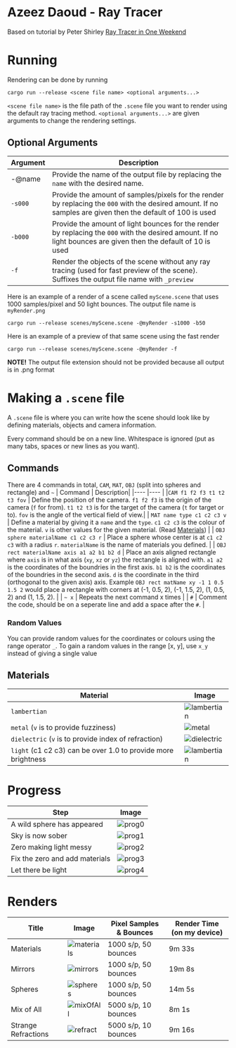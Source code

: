 # Azeez Daoud - Ray Tracer
Based on tutorial by Peter Shirley [Ray Tracer in One Weekend](https://raytracing.github.io/)

# Running
Rendering can be done by running 

`cargo run --release <scene file name> <optional arguments...>`

`<scene file name>` is the file path of the `.scene` file you want to render using the default ray tracing method. `<optional arguments...>` are given arguments to change the rendering settings.

## Optional Arguments

| Argument      | Description |
| ----------- | ----------- |
| -@name   | Provide the name of the output file by replacing the `name` with the desired name.        |
| `-s000`      |  Provide the amount of samples/pixels for the render by replacing the `000` with the desired amount. If no samples are given then the default of 100 is used         |
| `-b000` | Provide the amount of light bounces for the render by replacing the `000` with the desired amount. If no light bounces are given then the default of 10 is used |
| `-f`      | Render the objects of the scene without any ray tracing (used for fast preview of the scene). Suffixes the output file name with `_preview`       |

Here is an example of a render of a scene called `myScene.scene` that uses 1000 samples/pixel and 50 light bounces. The output file name is `myRender.png`

`cargo run --release scenes/myScene.scene -@myRender -s1000 -b50`

Here is an example of a preview of that same scene using the fast render

`cargo run --release scenes/myScene.scene -@myRender -f`


**NOTE!** The output file extension should not be provided because all output is in .png format
# Making a `.scene` file
A `.scene` file is where you can write how the scene should look like by defining materials, objects and camera information.

Every command should be on a new line. Whitespace is ignored (put as many tabs, spaces or new lines as you want).

## Commands
There are 4 commands in total, `CAM`, `MAT`, `OBJ` (split into spheres and rectangle) and `~`
| Command | Description|
|----     |----        |
|`CAM f1 f2 f3 t1 t2 t3 fov` | Define the position of the camera. `f1 f2 f3` is the origin of the camera (`f` for from). `t1 t2 t3` is for the target of the camera (`t` for target or to). `fov` is the angle of the vertical field of view.|
| `MAT name type c1 c2 c3 v`  | Define a material by giving it a `name` and the `type`. `c1 c2 c3` is the colour of the material. `v` is other values for the given material. (Read [Materials](#Materials)) |
| `OBJ sphere materialName c1 c2 c3 r`       | Place a sphere whose center is at `c1 c2 c3` with a radius `r`. `materialName` is the name of materials you defined.   |
| `OBJ rect materialName axis a1 a2 b1 b2 d` | Place an axis aligned rectangle where `axis` is in what axis (`xy`, `xz` or `yz`) the rectangle is aligned with. `a1 a2` is the coordinates of the boundries in the first axis. `b1 b2` is the coordinates of the boundries in the second axis. `d` is the coordinate in the third (orthogonal to the given axis) axis. Example `OBJ rect matName xy -1 1 0.5 1.5 2` would place a rectangle with corners at (-1, 0.5, 2), (-1, 1.5, 2), (1, 0.5, 2) and (1, 1.5, 2). |
| `~ x`     | Repeats the next command x times |
| `#`       | Comment the code, should be on a seperate line and add a space after the `#`. |
### Random Values
You can provide random values for the coordinates or colours using the range operator `_`. To gain a random values in the range [x, y], use `x_y` instead of giving a single value

## Materials
| Material  | Image  |
|-- |-- |
| `lambertian`  | ![lambertian](/images/materials/lambertian.png)  |
| `metal` (`v` is to provide fuzziness) | ![metal](/images/materials/metal.png)   |
| `dielectric` (`v` is to provide index of refraction) | ![dielectric](/images/materials/dielectric.png) |
| `light` (c1 c2 c3) can be over 1.0 to provide more brightness| ![lambertian](/images/materials/light.png) |       

# Progress
|Step       | Image      |
|---    |---   |
| A wild sphere has appeared |  ![prog0](/images/progress/trace_0.png)     |
| Sky is now sober |   ![prog1](/images/progress/trace_1.png)   |
| Zero making light messy      |   ![prog2](/images/progress/trace_2.png)   |
| Fix the zero and add materials | ![prog3](/images/progress/trace_3.png)   |
| Let there be light |     ![prog4](/images/progress/trace_4.png)     |

# Renders
|Title       | Image       | Pixel Samples & Bounces | Render Time (on my device)   |
|--     |--     |--     |--     |
| Materials      |  ![materials](/images/materials.png)     | 1000 s/p, 50 bounces       |  9m 33s   |
| Mirrors | ![mirrors](/images/mirrors.png) | 1000 s/p, 50 bounces | 19m 8s |
| Spheres | ![spheres](/images/spheres.png) | 1000 s/p, 50 bounces | 14m 5s |
| Mix of All | ![mixOfAll](/images/mixOfAll.png) | 5000 s/p, 10 bounces | 8m 1s |
| Strange Refractions | ![refract](/images/strangeRefract.png) | 5000 s/p, 10 bounces | 9m 16s |